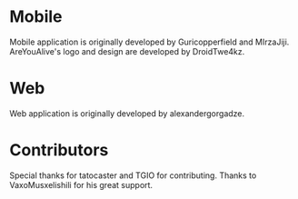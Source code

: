 # Mobile
Mobile application is originally developed by Guricopperfield and MIrzaJiji.
AreYouAlive's logo and design are developed by DroidTwe4kz.

# Web
Web application is originally developed by alexandergorgadze.

# Contributors
Special thanks for tatocaster and TGIO for contributing.
Thanks to VaxoMusxelishili for his great support.